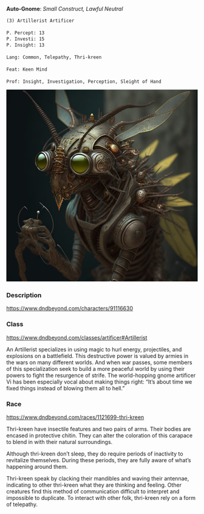 **Auto-Gnome**: *Small Construct, Lawful Neutral*

	(3) Artillerist Artificer

	P. Percept: 13
	P. Investi: 15
	P. Insight: 13

	Lang: Common, Telepathy, Thri-kreen

	Feat: Keen Mind

	Prof: Insight, Investigation, Perception, Sleight of Hand

![Pobis](attachments/kachow.png)


### Description
https://www.dndbeyond.com/characters/91116630

### Class 
https://www.dndbeyond.com/classes/artificer#Artillerist

An Artillerist specializes in using magic to hurl energy, projectiles, and explosions on a battlefield. This destructive power is valued by armies in the wars on many different worlds. And when war passes, some members of this specialization seek to build a more peaceful world by using their powers to fight the resurgence of strife. The world-hopping gnome artificer Vi has been especially vocal about making things right: “It’s about time we fixed things instead of blowing them all to hell.”

### Race
https://www.dndbeyond.com/races/1121699-thri-kreen

Thri-kreen have insectile features and two pairs of arms. Their bodies are encased in protective chitin. They can alter the coloration of this carapace to blend in with their natural surroundings.

Although thri-kreen don’t sleep, they do require periods of inactivity to revitalize themselves. During these periods, they are fully aware of what’s happening around them.

Thri-kreen speak by clacking their mandibles and waving their antennae, indicating to other thri-kreen what they are thinking and feeling. Other creatures find this method of communication difficult to interpret and impossible to duplicate. To interact with other folk, thri-kreen rely on a form of telepathy.